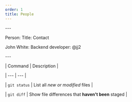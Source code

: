 ```yaml
---
order: 1
title: People
---
```


\---

Person: Title: Contact

John White: Backend developer: @jj2

\---

| Command | Description |

| --- | --- |

| `git status` | List all *new or modified* files |

| `git diff` | Show file differences that **haven't been** staged |


